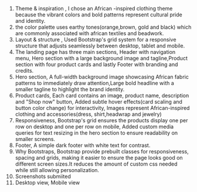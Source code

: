 1. Theme & inspiration , I chose an African -inspired clothing theme because the vibrant colors and bold patterns represent cultural pride and identity.
2. the color palette uses earthy tones(orange,brown, gold and black) which are commonly associated with african textiles and beadwork.
3. Layout & structure , Used Bootstrap's grid system for a responsive structure that adjusts seamlessly between desktop, tablet and mobile.
4. The landing page has three main sections, Header with navigation menu, Hero section  with a large background image and tagline,Product section with four product cards and lastly Footer with branding and credits.
5. Hero section, A full-width background image showcasing African fabric patterns to immediately draw attention,Large bold headline with a smaller tagline to highlight the brand identity.
6. Product cards, Each card contains an image, product name, description and "Shop now" button, Added subtle hover effects(card scaling and button color change) for interactivity, Images represent African-inspired clothing and accessories(dress, shirt,headwrap and jewelry)
7. Responsiveness, Bootstrap's grid ensures the products display one per row on desktop and one per row on mobile, Added custom media queries for text resizing in the hero section to ensure readability on smaller screens.
8. Footer, A simple dark footer with white text for  contrast.
9. Why Bootstraps, Bootstrap provide prebuilt classes for responsiveness, spacing and grids, making it easier to ensure the page looks good on different screen sizes.It reduces the amount of custom css needed while still allowing personalization.
10. Screenshots submiited
11. Desktop view, Mobile view
   
